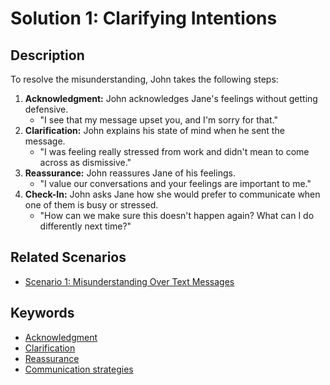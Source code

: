 # Solution 1: Clarifying Intentions

## Description
To resolve the misunderstanding, John takes the following steps:

1. **Acknowledgment:** John acknowledges Jane's feelings without getting defensive.
   - "I see that my message upset you, and I'm sorry for that."
2. **Clarification:** John explains his state of mind when he sent the message.
   - "I was feeling really stressed from work and didn't mean to come across as dismissive."
3. **Reassurance:** John reassures Jane of his feelings.
   - "I value our conversations and your feelings are important to me."
4. **Check-In:** John asks Jane how she would prefer to communicate when one of them is busy or stressed.
   - "How can we make sure this doesn't happen again? What can I do differently next time?"

## Related Scenarios
- [Scenario 1: Misunderstanding Over Text Messages](../scenarios/scenario-1.md)

## Keywords
- [Acknowledgment](../keywords/keyword-acknowledgment.md)
- [Clarification](../keywords/keyword-clarification.md)
- [Reassurance](../keywords/keyword-reassurance.md)
- [Communication strategies](../keywords/keyword-communication-strategies.md)


